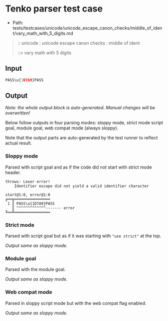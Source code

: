 # Tenko parser test case

- Path: tests/testcases/unicode/unicode_escape_canon_checks/middle_of_ident/vary_math_with_5_digits.md

> :: unicode : unicode escape canon checks : middle of ident
>
> ::> vary math with 5 digits

## Input

`````js
PASS\u{1D7A9}PASS
`````

## Output

_Note: the whole output block is auto-generated. Manual changes will be overwritten!_

Below follow outputs in four parsing modes: sloppy mode, strict mode script goal, module goal, web compat mode (always sloppy).

Note that the output parts are auto-generated by the test runner to reflect actual result.

### Sloppy mode

Parsed with script goal and as if the code did not start with strict mode header.

`````
throws: Lexer error!
    Identifier escape did not yield a valid identifier character

start@1:0, error@1:0
╔══╦════════════════
 1 ║ PASS\u{1D7A9}PASS
   ║ ^^^^^^^^^^^^^------- error
╚══╩════════════════

`````

### Strict mode

Parsed with script goal but as if it was starting with `"use strict"` at the top.

_Output same as sloppy mode._

### Module goal

Parsed with the module goal.

_Output same as sloppy mode._

### Web compat mode

Parsed in sloppy script mode but with the web compat flag enabled.

_Output same as sloppy mode._
